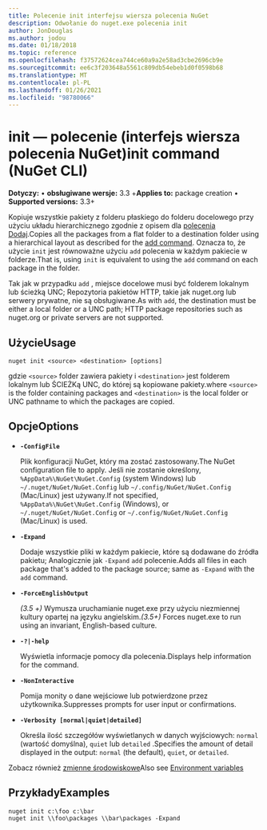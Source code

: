 ```yaml
---
title: Polecenie init interfejsu wiersza polecenia NuGet
description: Odwołanie do nuget.exe polecenia init
author: JonDouglas
ms.author: jodou
ms.date: 01/18/2018
ms.topic: reference
ms.openlocfilehash: f37572624cea744ce60a9a2e58ad3cbe2696cb9e
ms.sourcegitcommit: ee6c3f203648a5561c809db54ebeb1d0f0598b68
ms.translationtype: MT
ms.contentlocale: pl-PL
ms.lasthandoff: 01/26/2021
ms.locfileid: "98780066"
---
```

# <a name="init-command-nuget-cli"></a><span data-ttu-id="94b85-103">init — polecenie (interfejs wiersza polecenia NuGet)</span><span class="sxs-lookup"><span data-stu-id="94b85-103">init command (NuGet CLI)</span></span>

<span data-ttu-id="94b85-104">**Dotyczy:** &bullet; **obsługiwane wersje:** 3.3 +</span><span class="sxs-lookup"><span data-stu-id="94b85-104">**Applies to:** package creation &bullet; **Supported versions:** 3.3+</span></span>

<span data-ttu-id="94b85-105">Kopiuje wszystkie pakiety z folderu płaskiego do folderu docelowego przy użyciu układu hierarchicznego zgodnie z opisem dla [polecenia Dodaj](cli-ref-add.md).</span><span class="sxs-lookup"><span data-stu-id="94b85-105">Copies all the packages from a flat folder to a destination folder using a hierarchical layout as described for the [add command](cli-ref-add.md).</span></span> <span data-ttu-id="94b85-106">Oznacza to, że użycie `init` jest równoważne użyciu `add` polecenia w każdym pakiecie w folderze.</span><span class="sxs-lookup"><span data-stu-id="94b85-106">That is, using `init` is equivalent to using the `add` command on each package in the folder.</span></span>

<span data-ttu-id="94b85-107">Tak jak w przypadku `add` , miejsce docelowe musi być folderem lokalnym lub ścieżką UNC; Repozytoria pakietów HTTP, takie jak nuget.org lub serwery prywatne, nie są obsługiwane.</span><span class="sxs-lookup"><span data-stu-id="94b85-107">As with `add`, the destination must be either a local folder or a UNC path; HTTP package repositories such as nuget.org or private servers are not supported.</span></span>

## <a name="usage"></a><span data-ttu-id="94b85-108">Użycie</span><span class="sxs-lookup"><span data-stu-id="94b85-108">Usage</span></span>

```cli
nuget init <source> <destination> [options]
```

<span data-ttu-id="94b85-109">gdzie `<source>` folder zawiera pakiety i `<destination>` jest folderem lokalnym lub ŚCIEŻKą UNC, do której są kopiowane pakiety.</span><span class="sxs-lookup"><span data-stu-id="94b85-109">where `<source>` is the folder containing packages and `<destination>` is the local folder or UNC pathname to which the packages are copied.</span></span>

## <a name="options"></a><span data-ttu-id="94b85-110">Opcje</span><span class="sxs-lookup"><span data-stu-id="94b85-110">Options</span></span>

- **`-ConfigFile`**

  <span data-ttu-id="94b85-111">Plik konfiguracji NuGet, który ma zostać zastosowany.</span><span class="sxs-lookup"><span data-stu-id="94b85-111">The NuGet configuration file to apply.</span></span> <span data-ttu-id="94b85-112">Jeśli nie zostanie określony, `%AppData%\NuGet\NuGet.Config` (system Windows) lub `~/.nuget/NuGet/NuGet.Config` lub `~/.config/NuGet/NuGet.Config` (Mac/Linux) jest używany.</span><span class="sxs-lookup"><span data-stu-id="94b85-112">If not specified, `%AppData%\NuGet\NuGet.Config` (Windows), or `~/.nuget/NuGet/NuGet.Config` or `~/.config/NuGet/NuGet.Config` (Mac/Linux) is used.</span></span>

- **`-Expand`**

  <span data-ttu-id="94b85-113">Dodaje wszystkie pliki w każdym pakiecie, które są dodawane do źródła pakietu; Analogicznie jak `-Expand` `add` polecenie.</span><span class="sxs-lookup"><span data-stu-id="94b85-113">Adds all files in each package that's added to the package source; same as `-Expand` with the `add` command.</span></span>

- **`-ForceEnglishOutput`**

  <span data-ttu-id="94b85-114">*(3.5 +)* Wymusza uruchamianie nuget.exe przy użyciu niezmiennej kultury opartej na języku angielskim.</span><span class="sxs-lookup"><span data-stu-id="94b85-114">*(3.5+)* Forces nuget.exe to run using an invariant, English-based culture.</span></span>

- **`-?|-help`**

  <span data-ttu-id="94b85-115">Wyświetla informacje pomocy dla polecenia.</span><span class="sxs-lookup"><span data-stu-id="94b85-115">Displays help information for the command.</span></span>

- **`-NonInteractive`**

  <span data-ttu-id="94b85-116">Pomija monity o dane wejściowe lub potwierdzone przez użytkownika.</span><span class="sxs-lookup"><span data-stu-id="94b85-116">Suppresses prompts for user input or confirmations.</span></span>

- **`-Verbosity [normal|quiet|detailed]`**

  <span data-ttu-id="94b85-117">Określa ilość szczegółów wyświetlanych w danych wyjściowych: `normal` (wartość domyślna), `quiet` lub `detailed` .</span><span class="sxs-lookup"><span data-stu-id="94b85-117">Specifies the amount of detail displayed in the output: `normal` (the default), `quiet`, or `detailed`.</span></span>

<span data-ttu-id="94b85-118">Zobacz również [zmienne środowiskowe](cli-ref-environment-variables.md)</span><span class="sxs-lookup"><span data-stu-id="94b85-118">Also see [Environment variables](cli-ref-environment-variables.md)</span></span>

## <a name="examples"></a><span data-ttu-id="94b85-119">Przykłady</span><span class="sxs-lookup"><span data-stu-id="94b85-119">Examples</span></span>

```cli
nuget init c:\foo c:\bar
nuget init \\foo\packages \\bar\packages -Expand
```
